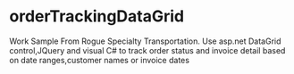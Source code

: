 # orderTrackingDataGrid
Work Sample From Rogue Specialty Transportation.
Use asp.net DataGrid control,JQuery and visual C# to track order status and invoice detail based on date ranges,customer names or invoice dates
